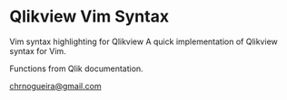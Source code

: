 # Qlikview Vim Syntax

Vim syntax highlighting for Qlikview
A quick implementation of Qlikview syntax for Vim. 

Functions from Qlik documentation.

chrnogueira@gmail.com
